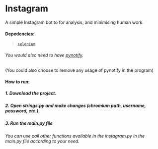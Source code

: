 # Instagram
A simple Instagram bot to for analysis, and minimising human work.

#### Depedencies:
> [`selenium`](https://www.seleniumhq.org/)

###### You would also need to have [pynotify](https://github.com/adarshpunj/pynotify).
(You could also choose to remove any usage of pynotify in the program)

#### How to run:
##### 1. Download the project.
##### 2. Open strings.py and make changes (chromium path, username, password, etc.).
##### 3. Run the main.py file

###### You can use call other functions available in the instagram.py in the main.py file according to your need.

